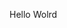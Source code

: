 Hello Wolrd






























































































































































































































































































































































































































































































































































































































































































































































































































































































































































































































































































































































































































































































































































































































































































































































































































































































































































































































































































































































































































































































































































































































































































































































































































































































































































































































































































































































































































































































































































































































































































































































































































































































































































































































































































































































































































































































































































































































































































































































































































































































































































































































































































































































































































































































































































































































































































































































































































































































































































































































